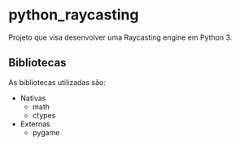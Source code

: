 # python_raycasting
Projeto que visa desenvolver uma Raycasting engine em Python 3.

## Bibliotecas

As bibliotecas utilizadas são:
* Nativas
    * math
    * ctypes
* Externas
    * pygame